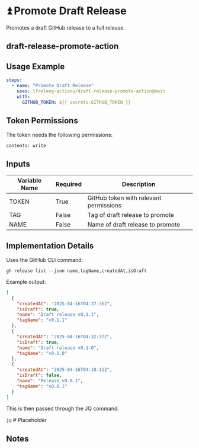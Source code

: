 <!--
# SPDX-License-Identifier: Apache-2.0
# SPDX-FileCopyrightText: 2025 The Linux Foundation
-->

# ⏫ Promote Draft Release

Promotes a draft GitHub release to a full release.

## draft-release-promote-action

## Usage Example

<!-- markdownlint-disable MD046 -->

```yaml
steps:
  - name: "Promote Draft Release"
    uses: lfreleng-actions/draft-release-promote-action@main
    with:
      GITHUB_TOKEN: ${{ secrets.GITHUB_TOKEN }}
```

<!-- markdownlint-enable MD046 -->

## Token Permissions

The token needs the following permissions:

`contents: write`

## Inputs

<!-- markdownlint-disable MD013 -->

| Variable Name | Required | Description                            |
| ------------- | -------- | -------------------------------------- |
| TOKEN         | True     | GitHub token with relevant permissions |
| TAG           | False    | Tag of draft release to promote        |
| NAME          | False    | Name of draft release to promote       |

<!-- markdownlint-enable MD013 -->

## Implementation Details

Uses the GitHub CLI command:

`gh release list --json name,tagName,createdAt,isDraft`

Example output:

```json
[
  {
    "createdAt": "2025-04-16T04:37:36Z",
    "isDraft": true,
    "name": "Draft release v0.1.1",
    "tagName": "v0.1.1"
  },
  {
    "createdAt": "2025-04-16T04:32:37Z",
    "isDraft": true,
    "name": "Draft release v0.1.0",
    "tagName": "v0.1.0"
  },
  {
    "createdAt": "2025-04-16T04:18:11Z",
    "isDraft": false,
    "name": "Release v0.0.1",
    "tagName": "v0.0.1"
  }
]
```

This is then passed through the JQ command:

`jq` # Placeholder

## Notes
